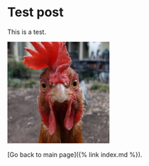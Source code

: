 # Test post

This is a test.

![silly bird](/assets/images/bird.jpg)

[Go back to main page]({% link index.md %}).

